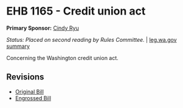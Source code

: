 # EHB 1165 - Credit union act
**Primary Sponsor:** [Cindy Ryu](/person/leg/cindy.ryu.md)

*Status: Placed on second reading by Rules Committee.* | [leg.wa.gov summary](https://app.leg.wa.gov/billsummary?BillNumber=1165&Year=2021)

Concerning the Washington credit union act.

## Revisions
* [Original Bill](1/)
* [Engrossed Bill](1/)